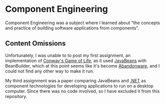 # Component Engineering

Component Engineering was a subject where I learned about "the concepts and
practice of building software applications from components".

## Content Omissions

Unfortunately, I was unable to to post my first assignment, an implementation
of [Conway's Game of Life][], as it used [JavaBeans][] with BeanBuilder, which
at this point seems like it's become [Abandonware][], and I could not find any
other way to make it run.

My third assignment was a paper comparing JavaBeans and [.NET][] as component
technologies for developing applications to run on a desktop computer. Since
there was no code involved, so I have excluded it from this repository.

[Abandonware]: https://en.wikipedia.org/wiki/Abandonware
[Conway's Game of Life]: https://en.wikipedia.org/wiki/Conway%27s_Game_of_Life
[JavaBeans]: https://en.wikipedia.org/wiki/JavaBeans
[.NET]: https://docs.microsoft.com/en-us/dotnet/standard/components
